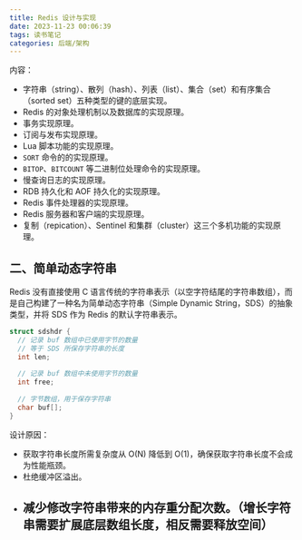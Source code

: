 ```yaml
---
title: Redis 设计与实现
date: 2023-11-23 00:06:39
tags: 读书笔记
categories: 后端/架构
---
```


内容：

- 字符串（string）、散列（hash）、列表（list）、集合（set）和有序集合（sorted set）五种类型的键的底层实现。
- Redis 的对象处理机制以及数据库的实现原理。
- 事务实现原理。
- 订阅与发布实现原理。
- Lua 脚本功能的实现原理。
- `SORT`  命令的的实现原理。
- `BITOP`、`BITCOUNT` 等二进制位处理命令的实现原理。
- 慢查询日志的实现原理。
- RDB 持久化和 AOF 持久化的实现原理。
- Redis 事件处理器的实现原理。
- Redis 服务器和客户端的实现原理。
- 复制（repication）、Sentinel 和集群（cluster）这三个多机功能的实现原理。



<!--more-->





## 二、简单动态字符串

Redis 没有直接使用 C 语言传统的字符串表示（以空字符结尾的字符串数组），而是自己构建了一种名为简单动态字符串（Simple Dynamic String，SDS）的抽象类型，并将 SDS 作为 Redis 的默认字符串表示。

```c
struct sdshdr {
  // 记录 buf 数组中已使用字节的数量
  // 等于 SDS 所保存字符串的长度
  int len;
  
  // 记录 buf 数组中未使用字节的数量
  int free;
  
  // 字节数组，用于保存字符串
  char buf[];
}
```

设计原因：

- 获取字符串长度所需复杂度从 O(N) 降低到 O(1)，确保获取字符串长度不会成为性能瓶颈。
- 杜绝缓冲区溢出。
- 减少修改字符串带来的内存重分配次数。（增长字符串需要扩展底层数组长度，相反需要释放空间）
  - 

















